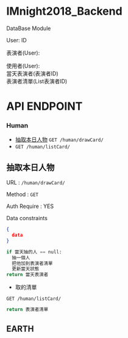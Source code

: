 # IMnight2018_Backend

DataBase Module

User:
  ID


表演者(User):


使用者(User):  
  當天表演者(表演者ID)  
  表演者清單(List表演者ID)  

# API ENDPOINT

### Human
- [抽取本日人物](#抽取本日人物) `GET /human/drawCard/ `
- `GET /human/listCard/ `

## 抽取本日人物
URL : `/human/drawCard/ `

Method : `GET`

Auth Require : YES

Data constraints

```json
{
  data
}
```


```python
if 當天抽的人 == null:  
  抽一個人  
  把他加到表演者清單  
  更新當天狀態  
return 當天表演者
```

* 取的清單

`GET /human/listCard/ `
```python
return 表演者清單
```


## EARTH
